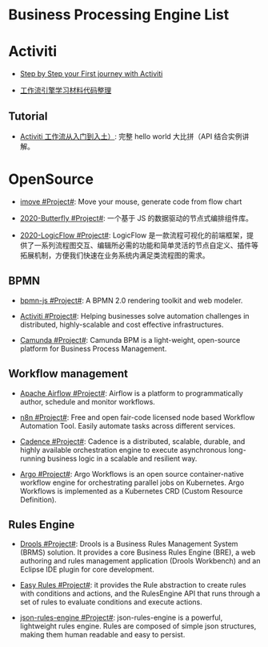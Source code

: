# Business Processing Engine List

# Activiti

- [Step by Step your First journey with Activiti](https://parg.co/Uc9)

- [工作流引擎学习材料代码整理](https://gitee.com/flyPiglet/ActivitiStudy/tree/master)

## Tutorial

- [Activiti 工作流从入门到入土）](https://mp.weixin.qq.com/s/Uw_CZ3U1g2p0q0pgj3nIig): 完整 hello world 大比拼（API 结合实例讲解。

# OpenSource

- [imove #Project#](https://github.com/imgcook/imove): Move your mouse, generate code from flow chart

- [2020-Butterfly #Project#](https://github.com/alibaba/butterfly): 一个基于 JS 的数据驱动的节点式编排组件库。

- [2020-LogicFlow #Project#](https://github.com/didi/LogicFlow): LogicFlow 是一款流程可视化的前端框架，提供了一系列流程图交互、编辑所必需的功能和简单灵活的节点自定义、插件等拓展机制，方便我们快速在业务系统内满足类流程图的需求。

## BPMN

- [bpmn-js #Project#](https://github.com/bpmn-io/bpmn-js): A BPMN 2.0 rendering toolkit and web modeler.

- [Activiti #Project#](https://www.activiti.org/): Helping businesses solve automation challenges in distributed, highly-scalable and cost effective infrastructures.

- [Camunda #Project#](https://docs.camunda.org/manual/7.11/): Camunda BPM is a light-weight, open-source platform for Business Process Management.

## Workflow management

- [Apache Airflow #Project#](https://airflow.apache.org/index.html#): Airflow is a platform to programmatically author, schedule and monitor workflows.

- [n8n #Project#](https://github.com/n8n-io/n8n): Free and open fair-code licensed node based Workflow Automation Tool. Easily automate tasks across different services.

- [Cadence #Project#](https://github.com/uber/cadence): Cadence is a distributed, scalable, durable, and highly available orchestration engine to execute asynchronous long-running business logic in a scalable and resilient way.

- [Argo #Project#](https://github.com/argoproj/argo): Argo Workflows is an open source container-native workflow engine for orchestrating parallel jobs on Kubernetes. Argo Workflows is implemented as a Kubernetes CRD (Custom Resource Definition).

## Rules Engine

- [Drools #Project#](https://www.drools.org/): Drools is a Business Rules Management System (BRMS) solution. It provides a core Business Rules Engine (BRE), a web authoring and rules management application (Drools Workbench) and an Eclipse IDE plugin for core development.

- [Easy Rules #Project#](https://github.com/j-easy/easy-rules): it provides the Rule abstraction to create rules with conditions and actions, and the RulesEngine API that runs through a set of rules to evaluate conditions and execute actions.

- [json-rules-engine #Project#](https://github.com/CacheControl/json-rules-engine): json-rules-engine is a powerful, lightweight rules engine. Rules are composed of simple json structures, making them human readable and easy to persist.
